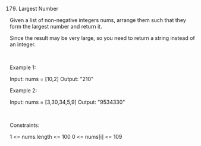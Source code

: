 179. Largest Number

Given a list of non-negative integers nums, arrange them such that they form the largest number and return it.

Since the result may be very large, so you need to return a string instead of an integer.

 

Example 1:

Input: nums = [10,2]
Output: "210"


Example 2:

Input: nums = [3,30,34,5,9]
Output: "9534330"


 

Constraints:

1 <= nums.length <= 100
0 <= nums[i] <= 109